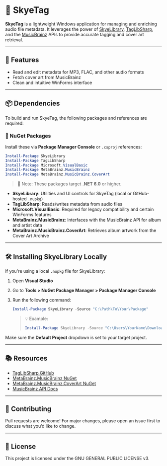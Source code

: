 ﻿
# 🎵 SkyeTag

**SkyeTag** is a lightweight Windows application for managing and enriching audio file metadata. It leverages the power of [SkyeLibrary](https://github.com/your-org/SkyeLibrary), [TagLibSharp](https://github.com/mono/taglib-sharp), and the [MusicBrainz](https://musicbrainz.org/) APIs to provide accurate tagging and cover art retrieval.

---

## 🚀 Features

- Read and edit metadata for MP3, FLAC, and other audio formats
- Fetch cover art from MusicBrainz
- Clean and intuitive WinForms interface

---

## 📦 Dependencies

To build and run SkyeTag, the following packages and references are required:

### 🔧 NuGet Packages

Install these via **Package Manager Console** or `.csproj` references:

```powershell
Install-Package SkyeLibrary
Install-Package TagLibSharp
Install-Package Microsoft.VisualBasic
Install-Package MetaBrainz.MusicBrainz
Install-Package MetaBrainz.MusicBrainz.CoverArt
```

> 📌 Note: These packages target **.NET 6.0** or higher.

- **SkyeLibrary**: Utilities and UI controls for SkyeTag (local or GitHub-hosted `.nupkg`)
- **TagLibSharp**: Reads/writes metadata from audio files
- **Microsoft.VisualBasic**: Required for legacy compatibility and certain WinForms features
- **MetaBrainz.MusicBrainz**: Interfaces with the MusicBrainz API for album and artist data
- **MetaBrainz.MusicBrainz.CoverArt**: Retrieves album artwork from the Cover Art Archive

---

## 🛠 Installing SkyeLibrary Locally

If you're using a local `.nupkg` file for SkyeLibrary:

1. Open **Visual Studio**
2. Go to **Tools > NuGet Package Manager > Package Manager Console**
3. Run the following command:

    ```powershell
    Install-Package SkyeLibrary -Source "C:\Path\To\Your\Package"
    ```

    > 💡 Example:
    > ```powershell
    > Install-Package SkyeLibrary -Source "C:\Users\YourName\Downloads"
    > ```

Make sure the **Default Project** dropdown is set to your target project.

---

## 📚 Resources

- [TagLibSharp GitHub](https://github.com/mono/taglib-sharp)
- [MetaBrainz.MusicBrainz NuGet](https://www.nuget.org/packages/MetaBrainz.MusicBrainz)
- [MetaBrainz.MusicBrainz.CoverArt NuGet](https://www.nuget.org/packages/MetaBrainz.MusicBrainz.CoverArt)
- [MusicBrainz API Docs](https://musicbrainz.org/doc/Development/XML_Web_Service/Version_2)

---

## 🤝 Contributing

Pull requests are welcome! For major changes, please open an issue first to discuss what you’d like to change.

---

## 📄 License

This project is licensed under the GNU GENERAL PUBLIC LICENSE v3.
